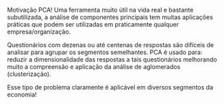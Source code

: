 Motivação
PCA! Uma ferramenta muito útil na vida real e bastante subutilizada, a análise de componentes principais tem muitas aplicações práticas que podem ser utilizadas em praticamente qualquer empresa/organização.

Questionários com dezenas ou até centenas de respostas são difíceis de analisar para agrupar os segmentos semelhantes. PCA é usado para: reduzir a dimensionalidade das respostas a tais questionários melhorando muito a compreensão e aplicação da análise de aglomerados (clusterização).

Esse tipo de problema claramente é aplicável em diversos segmentos da economia!
